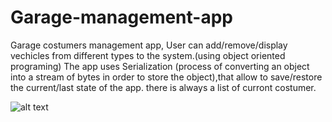 # Garage-management-app

Garage costumers management app,
User can add/remove/display vechicles from different types to the system.(using object oriented programing)
The app uses Serialization (process of converting an object into a stream of bytes in order to store the object),that allow to save/restore the current/last state of the app.
there is always a list of curront costumer.


![alt text](https://i.ibb.co/KxM2Yfw/APP.jpg)
